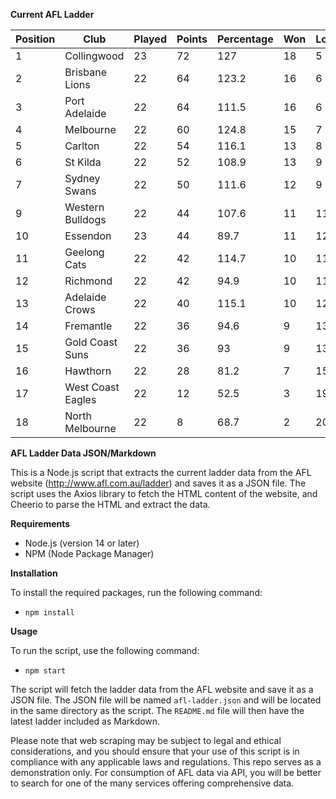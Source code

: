 **Current AFL Ladder**

| Position | Club | Played | Points | Percentage | Won | Lost | Drawn | PF | PA |
| -------- | ---- | ------ | ------ | ---------- | --- | ---- | ----- | -- | -- |
| 1 | Collingwood | 23 | 72 | 127 | 18 | 5 | 0 | 2142 | 1687 |
| 2 | Brisbane Lions | 22 | 64 | 123.2 | 16 | 6 | 0 | 2108 | 1711 |
| 3 | Port Adelaide | 22 | 64 | 111.5 | 16 | 6 | 0 | 2055 | 1843 |
| 4 | Melbourne | 22 | 60 | 124.8 | 15 | 7 | 0 | 2002 | 1604 |
| 5 | Carlton | 22 | 54 | 116.1 | 13 | 8 | 1 | 1849 | 1592 |
| 6 | St Kilda | 22 | 52 | 108.9 | 13 | 9 | 0 | 1715 | 1575 |
| 7 | Sydney Swans | 22 | 50 | 111.6 | 12 | 9 | 1 | 1994 | 1786 |
| 9 | Western Bulldogs | 22 | 44 | 107.6 | 11 | 11 | 0 | 1815 | 1687 |
| 10 | Essendon | 23 | 44 | 89.7 | 11 | 12 | 0 | 1838 | 2050 |
| 11 | Geelong Cats | 22 | 42 | 114.7 | 10 | 11 | 1 | 2009 | 1751 |
| 12 | Richmond | 22 | 42 | 94.9 | 10 | 11 | 1 | 1793 | 1889 |
| 13 | Adelaide Crows | 22 | 40 | 115.1 | 10 | 12 | 0 | 2070 | 1799 |
| 14 | Fremantle | 22 | 36 | 94.6 | 9 | 13 | 0 | 1742 | 1842 |
| 15 | Gold Coast Suns | 22 | 36 | 93 | 9 | 13 | 0 | 1742 | 1874 |
| 16 | Hawthorn | 22 | 28 | 81.2 | 7 | 15 | 0 | 1630 | 2008 |
| 17 | West Coast Eagles | 22 | 12 | 52.5 | 3 | 19 | 0 | 1340 | 2551 |
| 18 | North Melbourne | 22 | 8 | 68.7 | 2 | 20 | 0 | 1525 | 2221 |

**AFL Ladder Data JSON/Markdown**

This is a Node.js script that extracts the current ladder data from the AFL website (http://www.afl.com.au/ladder) and saves it as a JSON file. The script uses the Axios library to fetch the HTML content of the website, and Cheerio to parse the HTML and extract the data.

**Requirements**

- Node.js (version 14 or later)
- NPM (Node Package Manager)

**Installation**

To install the required packages, run the following command:

 - `npm install`

**Usage**

To run the script, use the following command:

 - `npm start`

The script will fetch the ladder data from the AFL website and save it as a JSON file. The JSON file will be named `afl-ladder.json` and will be located in the same directory as the script. The `README.md` file will then have the latest ladder included as Markdown.

Please note that web scraping may be subject to legal and ethical considerations, and you should ensure that your use of this script is in compliance with any applicable laws and regulations. This repo serves as a demonstration only. For consumption of AFL data via API, you will be better to search for one of the many services offering comprehensive data.
